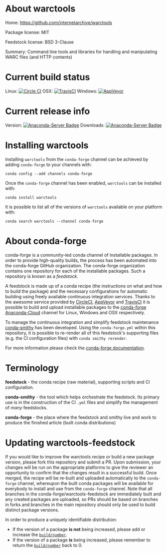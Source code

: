 About warctools
===============

Home: https://github.com/internetarchive/warctools

Package license: MIT

Feedstock license: BSD 3-Clause

Summary: Command line tools and libraries for handling and manipulating WARC files (and HTTP contents)



Current build status
====================

Linux: [![Circle CI](https://circleci.com/gh/conda-forge/warctools-feedstock.svg?style=shield)](https://circleci.com/gh/conda-forge/warctools-feedstock)
OSX: [![TravisCI](https://travis-ci.org/conda-forge/warctools-feedstock.svg?branch=master)](https://travis-ci.org/conda-forge/warctools-feedstock)
Windows: [![AppVeyor](https://ci.appveyor.com/api/projects/status/github/conda-forge/warctools-feedstock?svg=True)](https://ci.appveyor.com/project/conda-forge/warctools-feedstock/branch/master)

Current release info
====================
Version: [![Anaconda-Server Badge](https://anaconda.org/conda-forge/warctools/badges/version.svg)](https://anaconda.org/conda-forge/warctools)
Downloads: [![Anaconda-Server Badge](https://anaconda.org/conda-forge/warctools/badges/downloads.svg)](https://anaconda.org/conda-forge/warctools)

Installing warctools
====================

Installing `warctools` from the `conda-forge` channel can be achieved by adding `conda-forge` to your channels with:

```
conda config --add channels conda-forge
```

Once the `conda-forge` channel has been enabled, `warctools` can be installed with:

```
conda install warctools
```

It is possible to list all of the versions of `warctools` available on your platform with:

```
conda search warctools --channel conda-forge
```


About conda-forge
=================

conda-forge is a community-led conda channel of installable packages.
In order to provide high-quality builds, the process has been automated into the
conda-forge GitHub organization. The conda-forge organization contains one repository
for each of the installable packages. Such a repository is known as a *feedstock*.

A feedstock is made up of a conda recipe (the instructions on what and how to build
the package) and the necessary configurations for automatic building using freely
available continuous integration services. Thanks to the awesome service provided by
[CircleCI](https://circleci.com/), [AppVeyor](http://www.appveyor.com/)
and [TravisCI](https://travis-ci.org/) it is possible to build and upload installable
packages to the [conda-forge](https://anaconda.org/conda-forge)
[Anaconda-Cloud](http://docs.anaconda.org/) channel for Linux, Windows and OSX respectively.

To manage the continuous integration and simplify feedstock maintenance
[conda-smithy](http://github.com/conda-forge/conda-smithy) has been developed.
Using the ``conda-forge.yml`` within this repository, it is possible to re-render all of
this feedstock's supporting files (e.g. the CI configuration files) with ``conda smithy rerender``.

For more information please check the [conda-forge documentation](https://conda-forge.org/docs/).

Terminology
===========

**feedstock** - the conda recipe (raw material), supporting scripts and CI configuration.

**conda-smithy** - the tool which helps orchestrate the feedstock.
                   Its primary use is in the construction of the CI ``.yml`` files
                   and simplify the management of *many* feedstocks.

**conda-forge** - the place where the feedstock and smithy live and work to
                  produce the finished article (built conda distributions)


Updating warctools-feedstock
============================

If you would like to improve the warctools recipe or build a new
package version, please fork this repository and submit a PR. Upon submission,
your changes will be run on the appropriate platforms to give the reviewer an
opportunity to confirm that the changes result in a successful build. Once
merged, the recipe will be re-built and uploaded automatically to the
`conda-forge` channel, whereupon the built conda packages will be available for
everybody to install and use from the `conda-forge` channel.
Note that all branches in the conda-forge/warctools-feedstock are
immediately built and any created packages are uploaded, so PRs should be based
on branches in forks and branches in the main repository should only be used to
build distinct package versions.

In order to produce a uniquely identifiable distribution:
 * If the version of a package **is not** being increased, please add or increase
   the [``build/number``](http://conda.pydata.org/docs/building/meta-yaml.html#build-number-and-string).
 * If the version of a package **is** being increased, please remember to return
   the [``build/number``](http://conda.pydata.org/docs/building/meta-yaml.html#build-number-and-string)
   back to 0.